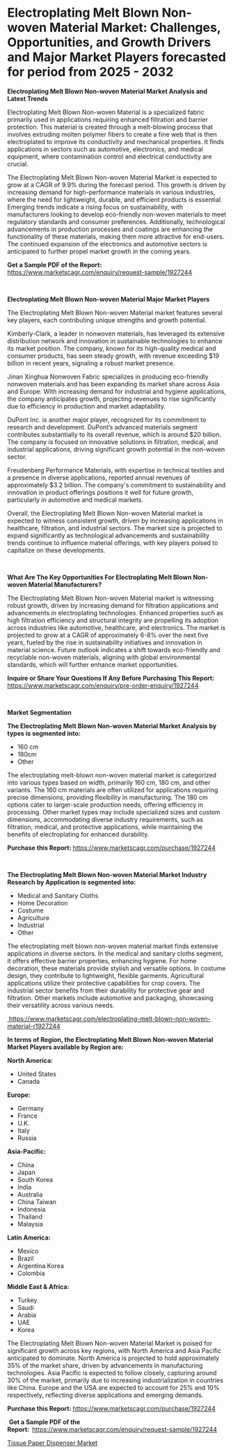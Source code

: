 <p><h1>Electroplating Melt Blown Non-woven Material Market: Challenges, Opportunities, and Growth Drivers and Major Market Players forecasted for period from 2025 - 2032</h1></p><p><strong>Electroplating Melt Blown Non-woven Material Market Analysis and Latest Trends</strong></p>
<p><p>Electroplating Melt Blown Non-woven Material is a specialized fabric primarily used in applications requiring enhanced filtration and barrier protection. This material is created through a melt-blowing process that involves extruding molten polymer fibers to create a fine web that is then electroplated to improve its conductivity and mechanical properties. It finds applications in sectors such as automotive, electronics, and medical equipment, where contamination control and electrical conductivity are crucial.</p><p>The Electroplating Melt Blown Non-woven Material Market is expected to grow at a CAGR of 9.9% during the forecast period. This growth is driven by increasing demand for high-performance materials in various industries, where the need for lightweight, durable, and efficient products is essential. Emerging trends indicate a rising focus on sustainability, with manufacturers looking to develop eco-friendly non-woven materials to meet regulatory standards and consumer preferences. Additionally, technological advancements in production processes and coatings are enhancing the functionality of these materials, making them more attractive for end-users. The continued expansion of the electronics and automotive sectors is anticipated to further propel market growth in the coming years.</p></p>
<p><strong>Get a Sample PDF of the Report:&nbsp;</strong> <a href="https://www.marketscagr.com/enquiry/request-sample/1927244?utm_campaign=2014&utm_medium=2&utm_source=Github&utm_content=ia&utm_term=15012025&utm_id=electroplating-melt-blown-non-woven-material">https://www.marketscagr.com/enquiry/request-sample/1927244</a></p>
<p>&nbsp;</p>
<p><strong>Electroplating Melt Blown Non-woven Material Major Market Players</strong></p>
<p><p>The Electroplating Melt Blown Non-woven Material market features several key players, each contributing unique strengths and growth potential. </p><p>Kimberly-Clark, a leader in nonwoven materials, has leveraged its extensive distribution network and innovation in sustainable technologies to enhance its market position. The company, known for its high-quality medical and consumer products, has seen steady growth, with revenue exceeding $19 billion in recent years, signaling a robust market presence.</p><p>Jinan Xinghua Nonwoven Fabric specializes in producing eco-friendly nonwoven materials and has been expanding its market share across Asia and Europe. With increasing demand for industrial and hygiene applications, the company anticipates growth, projecting revenues to rise significantly due to efficiency in production and market adaptability.</p><p>DuPont Inc. is another major player, recognized for its commitment to research and development. DuPont’s advanced materials segment contributes substantially to its overall revenue, which is around $20 billion. The company is focused on innovative solutions in filtration, medical, and industrial applications, driving significant growth potential in the non-woven sector.</p><p>Freudenberg Performance Materials, with expertise in technical textiles and a presence in diverse applications, reported annual revenues of approximately $3.2 billion. The company's commitment to sustainability and innovation in product offerings positions it well for future growth, particularly in automotive and medical markets.</p><p>Overall, the Electroplating Melt Blown Non-woven Material market is expected to witness consistent growth, driven by increasing applications in healthcare, filtration, and industrial sectors. The market size is projected to expand significantly as technological advancements and sustainability trends continue to influence material offerings, with key players poised to capitalize on these developments.</p></p>
<p>&nbsp;</p>
<p><strong>What Are The Key Opportunities For Electroplating Melt Blown Non-woven Material Manufacturers?</strong></p>
<p><p>The Electroplating Melt Blown Non-woven Material market is witnessing robust growth, driven by increasing demand for filtration applications and advancements in electroplating technologies. Enhanced properties such as high filtration efficiency and structural integrity are propelling its adoption across industries like automotive, healthcare, and electronics. The market is projected to grow at a CAGR of approximately 6-8% over the next five years, fueled by the rise in sustainability initiatives and innovation in material science. Future outlook indicates a shift towards eco-friendly and recyclable non-woven materials, aligning with global environmental standards, which will further enhance market opportunities.</p></p>
<p><strong>Inquire or Share Your Questions If Any Before Purchasing This Report:</strong> <a href="https://www.marketscagr.com/enquiry/pre-order-enquiry/1927244?utm_campaign=2014&utm_medium=2&utm_source=Github&utm_content=ia&utm_term=15012025&utm_id=electroplating-melt-blown-non-woven-material">https://www.marketscagr.com/enquiry/pre-order-enquiry/1927244</a></p>
<p>&nbsp;</p>
<p><strong>Market Segmentation</strong></p>
<p><strong>The Electroplating Melt Blown Non-woven Material Market Analysis by types is segmented into:</strong></p>
<p><ul><li>160 cm</li><li>180cm</li><li>Other</li></ul></p>
<p><p>The electroplating melt-blown non-woven material market is categorized into various types based on width, primarily 160 cm, 180 cm, and other variants. The 160 cm materials are often utilized for applications requiring precise dimensions, providing flexibility in manufacturing. The 180 cm options cater to larger-scale production needs, offering efficiency in processing. Other market types may include specialized sizes and custom dimensions, accommodating diverse industry requirements, such as filtration, medical, and protective applications, while maintaining the benefits of electroplating for enhanced durability.</p></p>
<p><strong>Purchase this Report:&nbsp;</strong><a href="https://www.marketscagr.com/purchase/1927244?utm_campaign=2014&utm_medium=2&utm_source=Github&utm_content=ia&utm_term=15012025&utm_id=electroplating-melt-blown-non-woven-material">https://www.marketscagr.com/purchase/1927244</a></p>
<p>&nbsp;</p>
<p><strong>The Electroplating Melt Blown Non-woven Material Market Industry Research by Application is segmented into:</strong></p>
<p><ul><li>Medical and Sanitary Cloths</li><li>Home Decoration</li><li>Costume</li><li>Agriculture</li><li>Industrial</li><li>Other</li></ul></p>
<p><p>The electroplating melt blown non-woven material market finds extensive applications in diverse sectors. In the medical and sanitary cloths segment, it offers effective barrier properties, enhancing hygiene. For home decoration, these materials provide stylish and versatile options. In costume design, they contribute to lightweight, flexible garments. Agricultural applications utilize their protective capabilities for crop covers. The industrial sector benefits from their durability for protective gear and filtration. Other markets include automotive and packaging, showcasing their versatility across various needs.</p></p>
<p><a href="https://www.marketscagr.com/electroplating-melt-blown-non-woven-material-r1927244?utm_campaign=2014&utm_medium=2&utm_source=Github&utm_content=ia&utm_term=15012025&utm_id=electroplating-melt-blown-non-woven-material">&nbsp;https://www.marketscagr.com/electroplating-melt-blown-non-woven-material-r1927244</a></p>
<p><strong>In terms of Region, the Electroplating Melt Blown Non-woven Material Market Players available by Region are:</strong></p>
<p>
    <p> <strong> North America: </strong>
        <ul>
            <li>United States</li>
            <li>Canada</li>
        </ul>
        </p> 
    <p> <strong> Europe: </strong>
        <ul>
            <li>Germany</li>
            <li>France</li>
            <li>U.K.</li>
            <li>Italy</li>
            <li>Russia</li>
        </ul>
        </p> 
    <p> <strong> Asia-Pacific: </strong>
        <ul>
            <li>China</li>
            <li>Japan</li>
            <li>South Korea</li>
            <li>India</li>
            <li>Australia</li>
            <li>China Taiwan</li>
            <li>Indonesia</li>
            <li>Thailand</li>
            <li>Malaysia</li>
        </ul>
        </p> 
    <p> <strong> Latin America: </strong>
        <ul>
            <li>Mexico</li>
            <li>Brazil</li>
            <li>Argentina Korea</li>
            <li>Colombia</li>
        </ul>
        </p> 
    <p> <strong> Middle East & Africa: </strong>
        <ul>
            <li>Turkey</li>
            <li>Saudi</li>
            <li>Arabia</li>
            <li>UAE</li>
            <li>Korea</li>
        </ul>
    </p>
    </p>
<p><p>The Electroplating Melt Blown Non-woven Material Market is poised for significant growth across key regions, with North America and Asia Pacific anticipated to dominate. North America is projected to hold approximately 35% of the market share, driven by advancements in manufacturing technologies. Asia Pacific is expected to follow closely, capturing around 30% of the market, primarily due to increasing industrialization in countries like China. Europe and the USA are expected to account for 25% and 10% respectively, reflecting diverse applications and emerging demands.</p></p>
<p><strong>Purchase this Report: </strong><a href="https://www.marketscagr.com/purchase/1927244?utm_campaign=2014&utm_medium=2&utm_source=Github&utm_content=ia&utm_term=15012025&utm_id=electroplating-melt-blown-non-woven-material">https://www.marketscagr.com/purchase/1927244</a></p>
<p>&nbsp;<strong>Get a Sample PDF of the Report:&nbsp;&nbsp;</strong><a href="https://www.marketscagr.com/enquiry/request-sample/1927244?utm_campaign=2014&utm_medium=2&utm_source=Github&utm_content=ia&utm_term=15012025&utm_id=electroplating-melt-blown-non-woven-material">https://www.marketscagr.com/enquiry/request-sample/1927244</a></p>
<p><strong></strong></p>
<p><p><a href="https://github.com/YashRP12/Market-Research-Report-List-6/blob/main/tissue-paper-dispenser-market.md?utm_campaign=2014&utm_medium=2&utm_source=Github&utm_content=ia&utm_term=15012025&utm_id=electroplating-melt-blown-non-woven-material">Tissue Paper Dispenser Market</a></p></p>